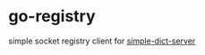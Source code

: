 # go-registry
simple socket registry client for [simple-dict-server](https://github.com/fumiama/simple-dict-server)